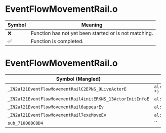 # EventFlowMovementRail.o
| Symbol | Meaning 
| ------------- | ------------- 
| :x: | Function has not yet been started or is not matching. 
| :white_check_mark: | Function is completed. 


# EventFlowMovementRail.o
| Symbol (Mangled) | Symbol (Demangled) | Decompiled? |
| ------------- |  ------------- | ------------- |
| `_ZN2al21EventFlowMovementRailC2EPNS_9LiveActorE` | `al::EventFlowMovementRail::EventFlowMovementRail(al::LiveActor *)` | :x: |
| `_ZN2al21EventFlowMovementRail4initERKNS_13ActorInitInfoE` | `al::EventFlowMovementRail::init(al::ActorInitInfo const&)` | :x: |
| `_ZN2al21EventFlowMovementRail6appearEv` | `al::EventFlowMovementRail::appear(void)` | :x: |
| `_ZN2al21EventFlowMovementRail7exeMoveEv` | `al::EventFlowMovementRail::exeMove(void)` | :x: |
| `sub_710088C8D4` | `` | :x: |
